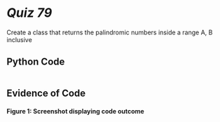 # *Quiz 79* #
Create a class that returns the palindromic numbers inside a range A, B inclusive

## Python Code
```.py


```

## Evidence of Code

#### Figure 1: Screenshot displaying code outcome



